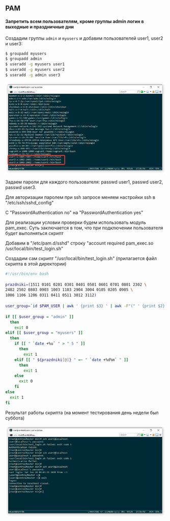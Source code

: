 ## PAM

#### Запретить всем пользователям, кроме группы admin логин в выходные и праздничные дни

Создадим группы `admin` и `myusers` и добавим пользователей user1, user2 и user3:

```bash
$ groupadd myusers
$ groupadd admin
$ useradd -g myusers user1
$ useradd -g myusers user2
$ useradd -g admin user3
```

![](pics/users.png)

Задаем пароли для каждого пользователя:
passwd user1,
passwd user2,
passwd user3.

Для авторизации паролем при ssh запросе меняем настройки ssh в  "/etc/ssh/sshd_config"

С "PasswordAuthentication no" на "PasswordAuthentication yes"



Для реализации условии проверки будем использовать модуль pam_exec. Суть заключается в том, что при подключении пользователя будет выполняться скрипт

Добавим в "/etc/pam.d/sshd" строку  "account required pam_exec.so /usr/local/bin/test_login.sh"

Создадим сам скрипт "/usr/local/bin/test_login.sh" (прилагается файл скрипта в этой директории)


```bash
#!/usr/bin/env bash

prazdniki=(1511 0101 0201 0301 0401 0501 0601 0701 0801 2302 \
2402 2502 0803 0903 1003 1103 2904 3004 0105 0205 0905 \
1006 1106 1206 0311 0411 0511 3012 3112)

user_group=`id $PAM_USER | awk ' {print $3} ' | awk -F"(" ' {print $2} ' | awk -F")" ' {print $1} '`

if [[ $user_group = "admin" ]]
  then
    exit 0
elif [[ $user_group = "myusers" ]]
  then
    if [[ " `date +%u` " > " 5 " ]]
      then
        exit 1
    elif [[ " ${prazdniki[@]} " =~ " `date +%d%m` " ]]
      then
        exit 1
    else
      exit 0
    fi
else
  exit 1
fi
```


Результат работы скрипта (на момент тестирования день недели был суббота)

![](pics/result.png)

